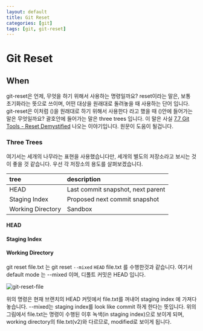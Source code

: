 ```yaml
---
layout: default
title: Git Reset
categories: [git]
tags: [git, git-reset]
---
```


# Git Reset

## When

git-reset은 언제, 무엇을 하기 위해서 사용하는 명령일까요? reset이라는 말은, 보통 초기화라는 뜻으로 쓰이며, 어떤 대상을 원래대로 돌려놓을 때 사용하는 단어 입니다. git-reset은 이처럼 ()을 원래대로 하기 위해서 사용한다 라고 했을 때 ()안에 들어가는 말은 무엇일까요? 괄호안에 들어가는 말은 three trees 입니다. 이 말은 사실 [7.7 Git Tools - Reset Demystified](https://git-scm.com/book/en/v2/Git-Tools-Reset-Demystified) 나오는 이야기입니다. 원문이 도움이 될겁니다.  


### Three Trees

여기서는 세개의 나무라는 표현을 사용했습니다만, 세개의 별도의 저장소라고 보시는 것이 좋을 것 같습니다. 
우선 각 저장소의 용도를 살펴보겠습니다.



| tree               | description                          |
|:-------------------|:-------------------------------------|
| HEAD               | Last commit snapshot, next parent    |
| Staging Index      | Proposed next commit snapshot        |
| Working Directory  | Sandbox                              |  


#### HEAD
#### Staging Index
#### Working Directory


git reset file.txt 는 git reset `--mixed` `HEAD` file.txt 를 수행한것과 같습니다. 여기서 default mode 는 --mixed 이며, 디폴트 커밋은 HEAD 입니다.


![git-reset-file](https://git-scm.com/book/en/v2/images/reset-path1.png)

위의 명령은 현재 브랜치의 HEAD 커밋에서 file.txt를 꺼내어 staging index 에 가져다 놓습니다. --mixed는 staging index를 look like commit 하게 한다는 뜻입니다. 위의 그림에서 file.txt는 명령이 수행된 이후 녹색(in staging index)으로 보이게 되며, working directory의 file.txt(v2)와 다르므로, modified로 보이게 됩니다.

